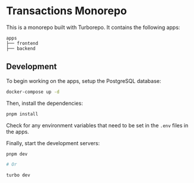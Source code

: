# Transactions Monorepo

This is a monorepo built with Turborepo. It contains the following apps:

```plaintext
apps
├── frontend
├── backend
```

## Development

To begin working on the apps, setup the PostgreSQL database:

```bash
docker-compose up -d
```

Then, install the dependencies:

```bash
pnpm install
```

Check for any environment variables that need to be set in the `.env` files in the apps.

Finally, start the development servers:

```bash
pnpm dev

# Or

turbo dev
```
